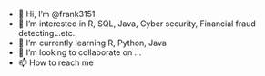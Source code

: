 - 👋 Hi, I’m @frank3151
- 👀 I’m interested in R, SQL, Java, Cyber security, Financial fraud detecting...etc.
- 🌱 I’m currently learning R, Python, Java
- 💞️ I’m looking to collaborate on ...
- 📫 How to reach me 

<!---
frank3151/frank3151 is a ✨ special ✨ repository because its `README.md` (this file) appears on your GitHub profile.
You can click the Preview link to take a look at your changes.
--->
